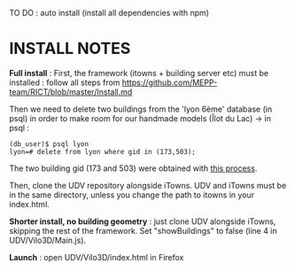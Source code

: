

TO DO : auto install (install all dependencies with npm)

# INSTALL NOTES

**Full install** : First, the framework (itowns + building server etc) must be installed : follow all steps from https://github.com/MEPP-team/RICT/blob/master/Install.md

Then we need to delete two buildings from the 'lyon 6ème' database (in psql) in order to make room for our handmade models (Îlot du Lac)
-> in psql :
```
(db_user)$ psql lyon
lyon=# delete from lyon where gid in (173,503);
```
The two building gid (173 and 503) were obtained with [this process](FindBuildingGID.md).

Then, clone the UDV repository alongside iTowns. UDV and iTowns must be in the same directory, unless you change the path to itowns in your index.html.

**Shorter install, no building geometry** : just clone UDV alongside iTowns, skipping the rest of the framework. Set "showBuildings" to false (line 4 in UDV/Vilo3D/Main.js).

**Launch** : open UDV/Vilo3D/index.html in Firefox
